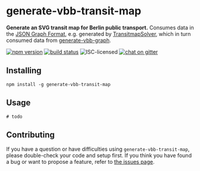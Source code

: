 # generate-vbb-transit-map

**Generate an SVG transit map for Berlin public transport.** Consumes data in the [JSON Graph Format](http://jsongraphformat.info), e.g. generated by [TransitmapSolver](https://github.com/dirkschumacher/TransitmapSolver.jl), which in turn consumed data from [generate-vbb-graph](https://github.com/derhuerst/generate-vbb-graph).

[![npm version](https://img.shields.io/npm/v/generate-vbb-transit-map.svg)](https://www.npmjs.com/package/generate-vbb-transit-map)
[![build status](https://img.shields.io/travis/derhuerst/generate-vbb-transit-map.svg)](https://travis-ci.org/derhuerst/generate-vbb-transit-map)
![ISC-licensed](https://img.shields.io/github/license/derhuerst/generate-vbb-transit-map.svg)
[![chat on gitter](https://badges.gitter.im/derhuerst.svg)](https://gitter.im/derhuerst)


## Installing

```shell
npm install -g generate-vbb-transit-map
```


## Usage

```shell
# todo
```


## Contributing

If you have a question or have difficulties using `generate-vbb-transit-map`, please double-check your code and setup first. If you think you have found a bug or want to propose a feature, refer to [the issues page](https://github.com/derhuerst/generate-vbb-transit-map/issues).

